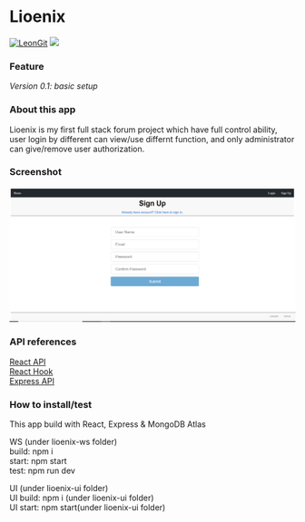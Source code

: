 # Lioenix
<a href="https://github.com/LeonQi800/Lioenix" target="\_parent"><img alt="LeonGit" src="https://img.shields.io/github/stars/LeonQi800/Lioenix" /></a>
<a href="https://www.linkedin.com/in/leon-chao-qi-085335168" target="\_parent"><img src="https://img.shields.io/badge/Linkdin-Leon-brightgreen" /></a>

### Feature
*Version 0.1: basic setup*

### About this app
Lioenix is my first full stack forum project which have full control ability, user login by different can view/use differnt function, and only administrator can give/remove user authorization.

### Screenshot
![Screen shot](./lioenix-ui/dist/screenshot01.PNG)

### API references
<a href="https://reactjs.org/docs/react-api.html">React API</a>
</br>
<a href="https://reactjs.org/docs/hooks-reference.html">React Hook</a>
</br>
<a href="https://expressjs.com/en/4x/api.html">Express API</a>

### How to install/test
This app build with React, Express & MongoDB Atlas<br/>

WS (under lioenix-ws folder)<br/>
build: npm i <br/>
start: npm start<br/>
test: npm run dev<br/>

UI (under lioenix-ui folder)<br/>
UI build: npm i (under lioenix-ui folder)<br/>
UI start: npm start(under lioenix-ui folder)<br />

